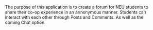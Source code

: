 
The purpose of this application is to create a forum for NEU students to share their co-op experience in an annonymous manner. Students can interact with each other through Posts and Comments. As well as the coming Chat option. 
